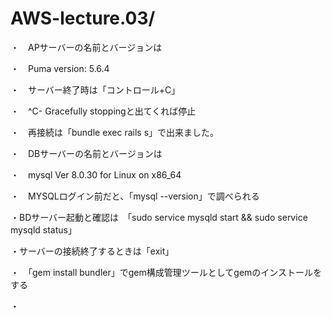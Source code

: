 # AWS-lecture.03/

・　APサーバーの名前とバージョンは

・　Puma version: 5.6.4 

・　サーバー終了時は「コントロール+C」

・　^C- Gracefully stoppingと出てくれば停止

・　再接続は「bundle exec rails s」で出来ました。


・　DBサーバーの名前とバージョンは

・　mysql  Ver 8.0.30 for Linux on x86_64 

・　MYSQLログイン前だと、「mysql --version」で調べられる

・BDサーバー起動と確認は　「sudo service mysqld start && sudo service mysqld status」

・サーバーの接続終了するときは「exit」

・　「gem install bundler」でgem構成管理ツールとしてgemのインストールをする

・
